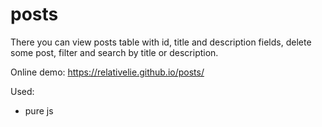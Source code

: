 # posts
There you can view posts table with id, title and description fields, delete some post, filter and search by title or description.

Online demo: https://relativelie.github.io/posts/

Used: 
- pure js